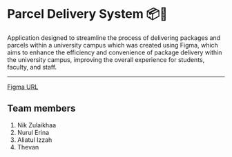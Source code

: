 # Parcel Delivery System 📦🛵

Application designed to streamline the process of delivering packages and parcels within a university campus which was created using Figma, which aims to enhance the efficiency and convenience of package delivery within the university campus, improving the overall experience for students, faculty, and staff.

---

[Figma URL](https://www.figma.com/design/P8jyrFIEWiOjIgFbWKtc16/Parcel-Delivery-System?node-id=0-1&t=AZXZGNIbSgbs0BgL-1)

## Team members
1. Nik Zulaikhaa
2. Nurul Erina
3. Aliatul Izzah
4. Thevan
